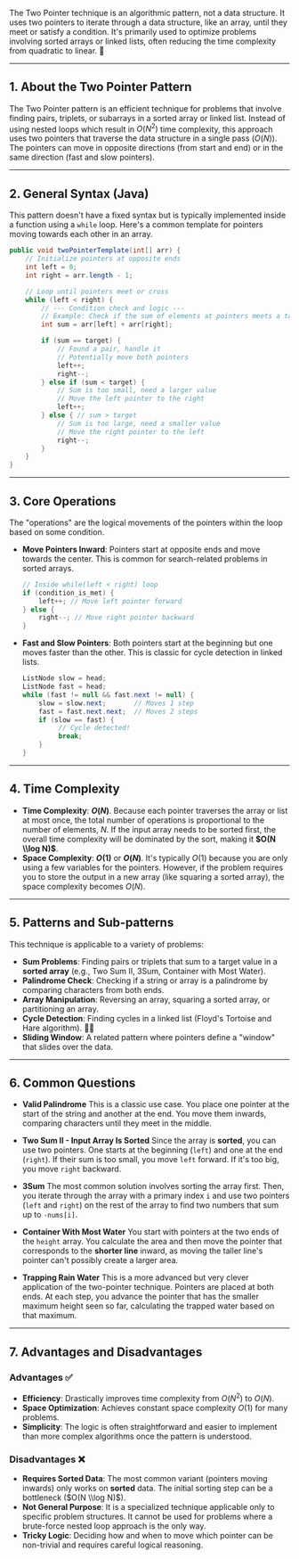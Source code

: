 The Two Pointer technique is an algorithmic pattern, not a data structure. It uses two pointers to iterate through a data structure, like an array, until they meet or satisfy a condition. It's primarily used to optimize problems involving sorted arrays or linked lists, often reducing the time complexity from quadratic to linear. 🎯

-----

## 1\. About the Two Pointer Pattern

The Two Pointer pattern is an efficient technique for problems that involve finding pairs, triplets, or subarrays in a sorted array or linked list. Instead of using nested loops which result in $O(N^2)$ time complexity, this approach uses two pointers that traverse the data structure in a single pass ($O(N)$). The pointers can move in opposite directions (from start and end) or in the same direction (fast and slow pointers).

-----

## 2\. General Syntax (Java)

This pattern doesn't have a fixed syntax but is typically implemented inside a function using a `while` loop. Here's a common template for pointers moving towards each other in an array.

```java
public void twoPointerTemplate(int[] arr) {
    // Initialize pointers at opposite ends
    int left = 0;
    int right = arr.length - 1;

    // Loop until pointers meet or cross
    while (left < right) {
        // --- Condition check and logic ---
        // Example: Check if the sum of elements at pointers meets a target
        int sum = arr[left] + arr[right];

        if (sum == target) {
            // Found a pair, handle it
            // Potentially move both pointers
            left++;
            right--;
        } else if (sum < target) {
            // Sum is too small, need a larger value
            // Move the left pointer to the right
            left++;
        } else { // sum > target
            // Sum is too large, need a smaller value
            // Move the right pointer to the left
            right--;
        }
    }
}
```

-----

## 3\. Core Operations

The "operations" are the logical movements of the pointers within the loop based on some condition.

  * **Move Pointers Inward**: Pointers start at opposite ends and move towards the center. This is common for search-related problems in sorted arrays.
    ```java
    // Inside while(left < right) loop
    if (condition_is_met) {
        left++; // Move left pointer forward
    } else {
        right--; // Move right pointer backward
    }
    ```
  * **Fast and Slow Pointers**: Both pointers start at the beginning but one moves faster than the other. This is classic for cycle detection in linked lists.
    ```java
    ListNode slow = head;
    ListNode fast = head;
    while (fast != null && fast.next != null) {
        slow = slow.next;       // Moves 1 step
        fast = fast.next.next;  // Moves 2 steps
        if (slow == fast) {
             // Cycle detected!
             break;
        }
    }
    ```

-----

## 4\. Time Complexity

  * **Time Complexity**: **$O(N)$**. Because each pointer traverses the array or list at most once, the total number of operations is proportional to the number of elements, $N$. If the input array needs to be sorted first, the overall time complexity will be dominated by the sort, making it **$O(N \\log N)$**.
  * **Space Complexity**: **$O(1)$** or **$O(N)$**. It's typically $O(1)$ because you are only using a few variables for the pointers. However, if the problem requires you to store the output in a new array (like squaring a sorted array), the space complexity becomes $O(N)$.

-----

## 5\. Patterns and Sub-patterns

This technique is applicable to a variety of problems:

  * **Sum Problems**: Finding pairs or triplets that sum to a target value in a **sorted array** (e.g., Two Sum II, 3Sum, Container with Most Water).
  * **Palindrome Check**: Checking if a string or array is a palindrome by comparing characters from both ends.
  * **Array Manipulation**: Reversing an array, squaring a sorted array, or partitioning an array.
  * **Cycle Detection**: Finding cycles in a linked list (Floyd's Tortoise and Hare algorithm). 🐢🐇
  * **Sliding Window**: A related pattern where pointers define a "window" that slides over the data.

-----

## 6\. Common Questions

* **Valid Palindrome**
This is a classic use case. You place one pointer at the start of the string and another at the end. You move them inwards, comparing characters until they meet in the middle.

* **Two Sum II - Input Array Is Sorted**
Since the array is **sorted**, you can use two pointers. One starts at the beginning (`left`) and one at the end (`right`). If their sum is too small, you move `left` forward. If it's too big, you move `right` backward.

* **3Sum**
The most common solution involves sorting the array first. Then, you iterate through the array with a primary index `i` and use two pointers (`left` and `right`) on the rest of the array to find two numbers that sum up to `-nums[i]`.

* **Container With Most Water**
You start with pointers at the two ends of the `height` array. You calculate the area and then move the pointer that corresponds to the **shorter line** inward, as moving the taller line's pointer can't possibly create a larger area.

* **Trapping Rain Water**
This is a more advanced but very clever application of the two-pointer technique. Pointers are placed at both ends. At each step, you advance the pointer that has the smaller maximum height seen so far, calculating the trapped water based on that maximum.

-----

## 7\. Advantages and Disadvantages

### Advantages ✅

  * **Efficiency**: Drastically improves time complexity from $O(N^2)$ to $O(N)$.
  * **Space Optimization**: Achieves constant space complexity $O(1)$ for many problems.
  * **Simplicity**: The logic is often straightforward and easier to implement than more complex algorithms once the pattern is understood.

### Disadvantages ❌

  * **Requires Sorted Data**: The most common variant (pointers moving inwards) only works on **sorted** data. The initial sorting step can be a bottleneck ($O(N \\log N)$).
  * **Not General Purpose**: It is a specialized technique applicable only to specific problem structures. It cannot be used for problems where a brute-force nested loop approach is the only way.
  * **Tricky Logic**: Deciding how and when to move which pointer can be non-trivial and requires careful logical reasoning.